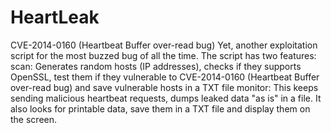 HeartLeak
=========

CVE-2014-0160 (Heartbeat Buffer over-read bug)
Yet, another exploitation script for the most buzzed bug of all the time. The script has two features:
scan: Generates random hosts (IP addresses), checks if they supports OpenSSL, test them if they vulnerable to CVE-2014-0160 (Heartbeat Buffer over-read bug) and save vulnerable hosts in a TXT file
monitor: This keeps sending malicious heartbeat requests, dumps leaked data "as is" in a file. It also looks for printable data, save them in a TXT file and display them on the screen.

